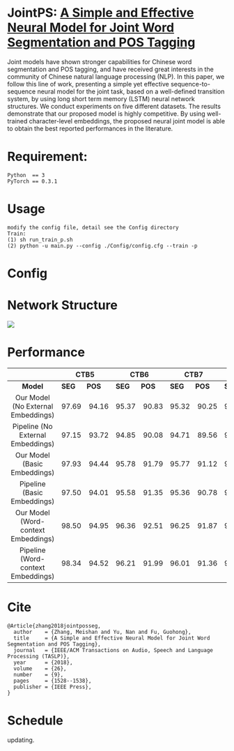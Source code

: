 # JointPS: [A Simple and Effective Neural Model for Joint Word Segmentation and POS Tagging](https://zhangmeishan.github.io/ChineseLexicalProcessing.pdf)
Joint models have shown stronger capabilities for Chinese word segmentation and POS tagging, and have received
great interests in the community of Chinese natural language processing (NLP). In this paper, we follow this line of work, presenting a simple yet effective sequence-to-sequence neural model for the joint task, based on a well-defined transition system, by using long short term memory (LSTM) neural network structures. We conduct experiments on five different datasets. The results demonstrate that our proposed model is highly competitive. By using well-trained character-level embeddings, the proposed neural joint model is able to obtain the best reported performances in the literature.


# Requirement:
	Python  == 3  
	PyTorch == 0.3.1

# Usage  
	modify the config file, detail see the Config directory
	Train:
	(1) sh run_train_p.sh
	(2) python -u main.py --config ./Config/config.cfg --train -p 

# Config


# Network Structure
![](https://i.imgur.com/wIAMutu.png)

# Performance


|  | CTB5 | CTB6 | CTB7 | PKU | NCC |   
| :----------: | ---------- | ---------- | ---------- | ---------- | ---------- |     
| **Model** | **SEG**&nbsp;&nbsp;&nbsp;&nbsp;&nbsp;&nbsp;**POS** | **SEG**&nbsp;&nbsp;&nbsp;&nbsp;&nbsp;&nbsp;**POS** | **SEG**&nbsp;&nbsp;&nbsp;&nbsp;&nbsp;&nbsp;**POS** | **SEG**&nbsp;&nbsp;&nbsp;&nbsp;&nbsp;&nbsp;**POS** |  **SEG**&nbsp;&nbsp;&nbsp;&nbsp;&nbsp;&nbsp;**POS** |  
| Our Model (No External Embeddings)  | 97.69&nbsp;&nbsp;&nbsp;&nbsp;94.16 | 95.37&nbsp;&nbsp;&nbsp;&nbsp;90.83 | 95.32&nbsp;&nbsp;&nbsp;&nbsp;90.25 | 95.22&nbsp;&nbsp;&nbsp;&nbsp;92.62 | 93.97&nbsp;&nbsp;&nbsp;&nbsp;89.47 |     
| Pipeline (No External Embeddings)  | 97.15&nbsp;&nbsp;&nbsp;&nbsp;93.72 | 94.85&nbsp;&nbsp;&nbsp;&nbsp;90.08 | 94.71&nbsp;&nbsp;&nbsp;&nbsp;89.56 | 94.86&nbsp;&nbsp;&nbsp;&nbsp;91.84 | 93.54&nbsp;&nbsp;&nbsp;&nbsp;88.52 |    
| Our Model (Basic Embeddings)  | 97.93&nbsp;&nbsp;&nbsp;&nbsp;94.44 | 95.78&nbsp;&nbsp;&nbsp;&nbsp;91.79 | 95.77&nbsp;&nbsp;&nbsp;&nbsp;91.12 | 95.82&nbsp;&nbsp;&nbsp;&nbsp;93.42 | 94.52&nbsp;&nbsp;&nbsp;&nbsp;89.82 |      
| Pipeline (Basic Embeddings)   | 97.50&nbsp;&nbsp;&nbsp;&nbsp;94.01 | 95.58&nbsp;&nbsp;&nbsp;&nbsp;91.35 | 95.36&nbsp;&nbsp;&nbsp;&nbsp;90.78 | 95.55&nbsp;&nbsp;&nbsp;&nbsp;93.00 | 94.17&nbsp;&nbsp;&nbsp;&nbsp;89.25 |      
| Our Model (Word-context Embeddings)   | 98.50&nbsp;&nbsp;&nbsp;&nbsp;94.95 |96.36&nbsp;&nbsp;&nbsp;&nbsp;92.51 | 96.25&nbsp;&nbsp;&nbsp;&nbsp;91.87 | 96.35&nbsp;&nbsp;&nbsp;&nbsp;94.14 | 95.30&nbsp;&nbsp;&nbsp;&nbsp;90.42 |      
| Pipeline (Word-context Embeddings)  | 98.34&nbsp;&nbsp;&nbsp;&nbsp;94.52 | 96.21&nbsp;&nbsp;&nbsp;&nbsp;91.99 | 96.01&nbsp;&nbsp;&nbsp;&nbsp;91.36 | 96.17&nbsp;&nbsp;&nbsp;&nbsp;93.87 | 94.88&nbsp;&nbsp;&nbsp;&nbsp;89.92 |   



# Cite
	@Article{zhang2018jointposseg,  
	  author    = {Zhang, Meishan and Yu, Nan and Fu, Guohong},  
	  title     = {A Simple and Effective Neural Model for Joint Word Segmentation and POS Tagging},  
	  journal   = {IEEE/ACM Transactions on Audio, Speech and Language Processing (TASLP)},  
	  year      = {2018},  
	  volume    = {26},  
	  number    = {9},
	  pages     = {1528--1538},
	  publisher = {IEEE Press},
	}

# Schedule
updating.